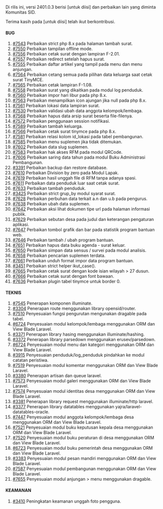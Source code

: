 Di rilis ini, versi 2401.0.3 berisi [untuk diisi] dan perbaikan lain yang diminta Komunitas SID.

Terima kasih pada [untuk diisi] telah ikut berkontribusi.

#### BUG

1. [#7543](https://github.com/OpenSID/OpenSID/issues/7543) Perbaikan strict php 8.x pada halaman tambah surat.
2. [#7550](https://github.com/OpenSID/OpenSID/issues/7550) Perbaikan tampilan offline mode.
3. [#7556](https://github.com/OpenSID/OpenSID/issues/7556) Perbaikan cetak surat dengan lampiran F-2.01.
4. [#7557](https://github.com/OpenSID/OpenSID/issues/7557) Perbaikan redirect setelah hapus surat.
5. [#7555](https://github.com/OpenSID/OpenSID/issues/7555) Perbaikan daftar artikel yang tampil pada menu dan menu anjungan.
6. [#7564](https://github.com/OpenSID/OpenSID/issues/7564) Perbaikan cetang semua pada pilihan data keluarga saat cetak surat TinyMCE.
7. [#7565](https://github.com/OpenSID/OpenSID/issues/7565) Perbaikan cetak lampiran F-1.08.
8. [#7558](https://github.com/OpenSID/OpenSID/issues/7558) Perbaikan surat yang dikaitkan pada modul log penduduk.
9. [#7560](https://github.com/OpenSID/OpenSID/issues/7560) Perbaikan impor hari libur pada php 8.x.
10. [#7563](https://github.com/OpenSID/OpenSID/issues/7563) Perbaikan menampilkan icon ajungan jika null pada php 8.x.
11. [#7561](https://github.com/OpenSID/OpenSID/issues/7561) Perbaikan lokasi data lampiran surat.
12. [#7530](https://github.com/OpenSID/OpenSID/issues/7530) Perbaikan validasi ubah data anggota kelompok/lembaga.
13. [#7568](https://github.com/OpenSID/OpenSID/issues/7568) Perbaikan hapus data arsip surat beserta file-filenya.
14. [#7572](https://github.com/OpenSID/OpenSID/issues/7572) Perbaikan penggunaan session notifikasi.
15. [#7589](https://github.com/OpenSID/OpenSID/issues/7589) Perbaikan tambah keluarga.
16. [#7566](https://github.com/OpenSID/OpenSID/issues/7566) Perbaikan cetak surat tinymce pada php 8.x.
17. [#7581](https://github.com/OpenSID/OpenSID/issues/7581) Perbaikan relasi kolom id_lokasi pada tabel pembangunan.
18. [#7585](https://github.com/OpenSID/OpenSID/issues/7585) Perbaikan menu suplemen jika tidak ditemukan.
19. [#7602](https://github.com/OpenSID/OpenSID/issues/7602) Perbaikan data slug suplemen.
20. [#7583](https://github.com/OpenSID/OpenSID/issues/7583) Perbaikan hak akses RFM pada modul QRCode.
21. [#7606](https://github.com/OpenSID/OpenSID/issues/7606) Perbaikan saring data tahun pada modul Buku Administrasi Pembangunan.
22. [#3391](https://github.com/OpenSID/premium/issues/3391) Perbaikan backup dan restore database.
23. [#7610](https://github.com/OpenSID/OpenSID/issues/7610) Perbaikan Division by zero pada Modul Lapak.
24. [#7619](https://github.com/OpenSID/OpenSID/issues/7619) Perbaikan hasil unggah file di RFM tanpa adanya spasi.
25. [#7611](https://github.com/OpenSID/OpenSID/issues/7611) Perbaikan data penduduk luar saat cetak surat.
26. [#7633](https://github.com/OpenSID/OpenSID/issues/7633) Perbaikan tambah penduduk.
27. [#3425](https://github.com/OpenSID/premium/issues/3425) Perbaikan strict grup_by modul syarat surat.
28. [#7628](https://github.com/OpenSID/OpenSID/issues/7628) Perbaikan perbuhan data terkait a.n dan u.b pada pengurus.
29. [#7638](https://github.com/OpenSID/OpenSID/issues/7638) Perbaikan ubah data suplemen.
30. [#7642](https://github.com/OpenSID/OpenSID/issues/7642) Perbaikan aksi lihat dokumen tipe url pada halaman informasi publik.
31. [#7629](https://github.com/OpenSID/OpenSID/issues/7629) Perbaikan sebutan desa pada judul dan keterangan pengaturan aplikasi.
32. [#7647](https://github.com/OpenSID/OpenSID/issues/7647) Perbaikan tombol grafik dan bar pada statistik program bantuan web.
33. [#7646](https://github.com/OpenSID/OpenSID/issues/7646) Perbaikan tambah / ubah program bantuan.
34. [#7651](https://github.com/OpenSID/OpenSID/issues/7651) Perbaikan hapus data buku agenda - surat keluar.
35. [#7650](https://github.com/OpenSID/OpenSID/issues/7650) Perbaikan simpan data sensus / survei pada modul analisis.
36. [#7658](https://github.com/OpenSID/OpenSID/issues/7658) Perbaikan pencarian suplemen terdata.
37. [#7661](https://github.com/OpenSID/OpenSID/issues/7661) Perbaikan unduh format impor data program bantuan.
38. [#3451](https://github.com/OpenSID/premium/issues/3451) Perbaikan strict helper ikut_case().
39. [#7665](https://github.com/OpenSID/OpenSID/issues/7665) Perbaikan cetak surat dengan kode isian wilayah > 27 dusun.
40. [#7666](https://github.com/OpenSID/OpenSID/issues/7666) Perbaikan cetak surat dengan font bawaan.
41. [#7636](https://github.com/OpenSID/OpenSID/issues/7636) Perbaikan plugin tabel tinymce untuk border 0.


#### TEKNIS

1. [#7545](https://github.com/OpenSID/OpenSID/issues/7545) Penerapan komponen illuminate.
2. [#3304](https://github.com/OpenSID/OpenSID/issues/3304) Penerapan route menggunakan library opensid/router.
3. [#7510](https://github.com/OpenSID/OpenSID/issues/7510) Penyesuaian fungsi pengurutan mengunakan dragable pada tabel.
4. [#6724](https://github.com/OpenSID/OpenSID/issues/6724) Penyesuaian modul kelompok/lembaga menggunakan ORM dan View Blade Laravel.
5. [#3371](https://github.com/OpenSID/premium/issues/3371) Penerapan library hasing menggunakan illuminate/hashing.
6. [#3372](https://github.com/OpenSID/premium/issues/3372) Penerapan library parsedown menggunakan erusev/parsedown.
7. [#6724](https://github.com/OpenSID/OpenSID/issues/6724) Penyesuaian modul menu dan kategori menggunakan ORM dan View Blade Laravel.
8. [#3915](https://github.com/OpenSID/OpenSID/issues/3915) Penyesuaian penduduk/log_penduduk pindahkan ke modul catatan peristiwa.
9. [#7519](https://github.com/OpenSID/OpenSID/issues/7519) Penyesuaian modul komentar menggunakan ORM dan View Blade Laravel.
10. [#3380](https://github.com/OpenSID/premium/issues/3380) Penerapan artisan dan queue  laravel.
11. [#7573](https://github.com/OpenSID/OpenSID/issues/7573) Penyesuaian modul galeri menggunakan ORM dan View Blade Laravel.
12. [#7574](https://github.com/OpenSID/OpenSID/issues/7574) Penyesuaian modul identitas desa menggunakan ORM dan View Blade Laravel.
13. [#3381](https://github.com/OpenSID/premium/issues/3381) Penerapan library request menggunakan illuminate/http  laravel.
15. [#3377](https://github.com/OpenSID/premium/issues/3377) Penerapan library datatables menggunakan yajra/laravel-datatables-oracle.
16. [#7447](https://github.com/OpenSID/OpenSID/issues/7447) Penyesuaian modul anggota kelompok/lembaga desa menggunakan ORM dan View Blade Laravel.
17. [#7521](https://github.com/OpenSID/OpenSID/issues/7521) Penyesuaian modul buku keputusan kepala desa menggunakan ORM dan View Blade Laravel.
18. [#7520](https://github.com/OpenSID/OpenSID/issues/7520) Penyesuaian modul buku peraturan di desa menggunakan ORM dan View Blade Laravel.
19. [#6723](https://github.com/OpenSID/OpenSID/issues/6723) Penyesuaian modul buku pemerintah desa menggunakan ORM dan View Blade Laravel.
20. [#3383](https://github.com/OpenSID/premium/issues/3383) Penyesuaian modul pesan mandiri menggunakan ORM dan View Blade Laravel.
21. [#7587](https://github.com/OpenSID/OpenSID/issues/7587) Penyesuaian modul pembangunan menggunakan ORM dan View Blade Laravel.
22. [#7655](https://github.com/OpenSID/OpenSID/issues/7655) Penyesuaian modul anjungan > menu menggunakan dragable.


#### KEAMANAN
1. [#3410](https://github.com/OpenSID/premium/issues/3410) Peningkatan keamanan unggah foto pengguna.
